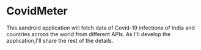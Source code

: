 # CovidMeter
This aandroid application will fetch data of Covid-19 infections of India and countries acroos the world from different APIs. As I'll develop the application,I'll share the rest of the details.
